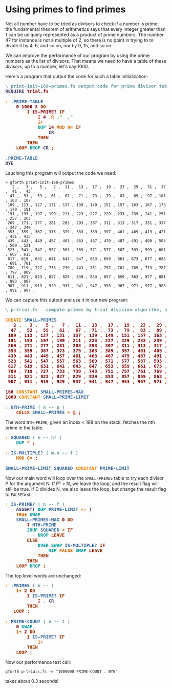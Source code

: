 # Using primes to find primes

Not all number have to be tried as divisors to check if a number is prime: the fundamental theorem of arithmetics says that every integer greater than 1 can be uniquely represented as a product of prime numbers. The number 47 for instance is not a multiple of 2, so there is no point in trying to to divide it by 4, 6, and so on, nor by 9, 15, and so on.

We can improve the performance of our program by using the prime numbers as the list of divisors. That means we need to have a table of these divisors, up to a number, let's say 1000. 

Here's a program that output the code for such a table initialization:

<pre><span style="color:#669999; font-weight:bold;">\</span> <span style="color:#669999; font-weight:bold;">print-init-168-primes.fs output code for prime divisor table init
</span><span style="color:#3D3D5C; font-weight:bold;">REQUIRE</span> <span style="color:#800000; font-weight:bold;">trial.fs</span>

<span style="color:#F07F00; font-weight:bold;">:</span> <span style="color:#336699; font-weight:bold;">.PRIME-TABLE</span>
    <span style="color:#800000; font-weight:bold;">0</span> <span style="color:#800000; font-weight:bold;">1000</span> <span style="color:#800000; font-weight:bold;">2</span> <span style="color:#993300; font-weight:bold;">DO</span>
        <span style="color:#993300; font-weight:bold;">I</span> <span style="color:#800000; font-weight:bold;">IS-PRIME?</span> <span style="color:#993300; font-weight:bold;">IF</span>
            <span style="color:#993300; font-weight:bold;">I</span> <span style="color:#800000; font-weight:bold;">4</span> <span style="color:#CC6600; font-weight:bold;">.R</span> <span style="color:#008000; font-weight:bold;">."</span> <span style="color:#008000; font-weight:bold;"> ,"</span>
            <span style="color:#CC6600; font-weight:bold;">1+</span>
            <span style="color:#009999; font-weight:bold;">DUP</span> <span style="color:#800000; font-weight:bold;">14</span> <span style="color:#CC6600; font-weight:bold;">MOD</span> <span style="color:#CC6600; font-weight:bold;">0=</span> <span style="color:#993300; font-weight:bold;">IF</span>
                <span style="color:#3D3D5C; font-weight:bold;">CR</span>
            <span style="color:#993300; font-weight:bold;">THEN</span>
        <span style="color:#993300; font-weight:bold;">THEN</span>
    <span style="color:#993300; font-weight:bold;">LOOP</span> <span style="color:#009999; font-weight:bold;">DROP</span> <span style="color:#3D3D5C; font-weight:bold;">CR</span> <span style="color:#993300; font-weight:bold;">;</span>

<span style="color:#336699; font-weight:bold;">.PRIME-TABLE</span>
<span style="color:#3D3D5C; font-weight:bold;">BYE</span>
</pre>

Lauching this program will output the code we need:
```
> gforth print-init-168-primes
   2 ,   3 ,   5 ,   7 ,  11 ,  13 ,  17 ,  19 ,  23 ,  29 ,  31 ,  37 ,  41 ,  43 ,
  47 ,  53 ,  59 ,  61 ,  67 ,  71 ,  73 ,  79 ,  83 ,  89 ,  97 , 101 , 103 , 107 ,
 109 , 113 , 127 , 131 , 137 , 139 , 149 , 151 , 157 , 163 , 167 , 173 , 179 , 181 ,
 191 , 193 , 197 , 199 , 211 , 223 , 227 , 229 , 233 , 239 , 241 , 251 , 257 , 263 ,
 269 , 271 , 277 , 281 , 283 , 293 , 307 , 311 , 313 , 317 , 331 , 337 , 347 , 349 ,
 353 , 359 , 367 , 373 , 379 , 383 , 389 , 397 , 401 , 409 , 419 , 421 , 431 , 433 ,
 439 , 443 , 449 , 457 , 461 , 463 , 467 , 479 , 487 , 491 , 499 , 503 , 509 , 521 ,
 523 , 541 , 547 , 557 , 563 , 569 , 571 , 577 , 587 , 593 , 599 , 601 , 607 , 613 ,
 617 , 619 , 631 , 641 , 643 , 647 , 653 , 659 , 661 , 673 , 677 , 683 , 691 , 701 ,
 709 , 719 , 727 , 733 , 739 , 743 , 751 , 757 , 761 , 769 , 773 , 787 , 797 , 809 ,
 811 , 821 , 823 , 827 , 829 , 839 , 853 , 857 , 859 , 863 , 877 , 881 , 883 , 887 ,
 907 , 911 , 919 , 929 , 937 , 941 , 947 , 953 , 967 , 971 , 977 , 983 , 991 , 997 ,
```
We can capture this output and use it in our new program:

<pre><span style="color:#669999; font-weight:bold;">\</span> <span style="color:#669999; font-weight:bold;">p-trial.fs   compute primes by trial division algorithm, using prime divisors
</span>
<span style="color:#F07F00; font-weight:bold;">CREATE</span> <span style="color:#336699; font-weight:bold;">SMALL-PRIMES</span>
   <span style="color:#800000; font-weight:bold;">2</span> <span style="color:#CC3300; font-weight:bold;">,</span>   <span style="color:#800000; font-weight:bold;">3</span> <span style="color:#CC3300; font-weight:bold;">,</span>   <span style="color:#800000; font-weight:bold;">5</span> <span style="color:#CC3300; font-weight:bold;">,</span>   <span style="color:#800000; font-weight:bold;">7</span> <span style="color:#CC3300; font-weight:bold;">,</span>  <span style="color:#800000; font-weight:bold;">11</span> <span style="color:#CC3300; font-weight:bold;">,</span>  <span style="color:#800000; font-weight:bold;">13</span> <span style="color:#CC3300; font-weight:bold;">,</span>  <span style="color:#800000; font-weight:bold;">17</span> <span style="color:#CC3300; font-weight:bold;">,</span>  <span style="color:#800000; font-weight:bold;">19</span> <span style="color:#CC3300; font-weight:bold;">,</span>  <span style="color:#800000; font-weight:bold;">23</span> <span style="color:#CC3300; font-weight:bold;">,</span>  <span style="color:#800000; font-weight:bold;">29</span> <span style="color:#CC3300; font-weight:bold;">,</span>  <span style="color:#800000; font-weight:bold;">31</span> <span style="color:#CC3300; font-weight:bold;">,</span>  <span style="color:#800000; font-weight:bold;">37</span> <span style="color:#CC3300; font-weight:bold;">,</span>  <span style="color:#800000; font-weight:bold;">41</span> <span style="color:#CC3300; font-weight:bold;">,</span>  <span style="color:#800000; font-weight:bold;">43</span> <span style="color:#CC3300; font-weight:bold;">,</span>
  <span style="color:#800000; font-weight:bold;">47</span> <span style="color:#CC3300; font-weight:bold;">,</span>  <span style="color:#800000; font-weight:bold;">53</span> <span style="color:#CC3300; font-weight:bold;">,</span>  <span style="color:#800000; font-weight:bold;">59</span> <span style="color:#CC3300; font-weight:bold;">,</span>  <span style="color:#800000; font-weight:bold;">61</span> <span style="color:#CC3300; font-weight:bold;">,</span>  <span style="color:#800000; font-weight:bold;">67</span> <span style="color:#CC3300; font-weight:bold;">,</span>  <span style="color:#800000; font-weight:bold;">71</span> <span style="color:#CC3300; font-weight:bold;">,</span>  <span style="color:#800000; font-weight:bold;">73</span> <span style="color:#CC3300; font-weight:bold;">,</span>  <span style="color:#800000; font-weight:bold;">79</span> <span style="color:#CC3300; font-weight:bold;">,</span>  <span style="color:#800000; font-weight:bold;">83</span> <span style="color:#CC3300; font-weight:bold;">,</span>  <span style="color:#800000; font-weight:bold;">89</span> <span style="color:#CC3300; font-weight:bold;">,</span>  <span style="color:#800000; font-weight:bold;">97</span> <span style="color:#CC3300; font-weight:bold;">,</span> <span style="color:#800000; font-weight:bold;">101</span> <span style="color:#CC3300; font-weight:bold;">,</span> <span style="color:#800000; font-weight:bold;">103</span> <span style="color:#CC3300; font-weight:bold;">,</span> <span style="color:#800000; font-weight:bold;">107</span> <span style="color:#CC3300; font-weight:bold;">,</span>
 <span style="color:#800000; font-weight:bold;">109</span> <span style="color:#CC3300; font-weight:bold;">,</span> <span style="color:#800000; font-weight:bold;">113</span> <span style="color:#CC3300; font-weight:bold;">,</span> <span style="color:#800000; font-weight:bold;">127</span> <span style="color:#CC3300; font-weight:bold;">,</span> <span style="color:#800000; font-weight:bold;">131</span> <span style="color:#CC3300; font-weight:bold;">,</span> <span style="color:#800000; font-weight:bold;">137</span> <span style="color:#CC3300; font-weight:bold;">,</span> <span style="color:#800000; font-weight:bold;">139</span> <span style="color:#CC3300; font-weight:bold;">,</span> <span style="color:#800000; font-weight:bold;">149</span> <span style="color:#CC3300; font-weight:bold;">,</span> <span style="color:#800000; font-weight:bold;">151</span> <span style="color:#CC3300; font-weight:bold;">,</span> <span style="color:#800000; font-weight:bold;">157</span> <span style="color:#CC3300; font-weight:bold;">,</span> <span style="color:#800000; font-weight:bold;">163</span> <span style="color:#CC3300; font-weight:bold;">,</span> <span style="color:#800000; font-weight:bold;">167</span> <span style="color:#CC3300; font-weight:bold;">,</span> <span style="color:#800000; font-weight:bold;">173</span> <span style="color:#CC3300; font-weight:bold;">,</span> <span style="color:#800000; font-weight:bold;">179</span> <span style="color:#CC3300; font-weight:bold;">,</span> <span style="color:#800000; font-weight:bold;">181</span> <span style="color:#CC3300; font-weight:bold;">,</span>
 <span style="color:#800000; font-weight:bold;">191</span> <span style="color:#CC3300; font-weight:bold;">,</span> <span style="color:#800000; font-weight:bold;">193</span> <span style="color:#CC3300; font-weight:bold;">,</span> <span style="color:#800000; font-weight:bold;">197</span> <span style="color:#CC3300; font-weight:bold;">,</span> <span style="color:#800000; font-weight:bold;">199</span> <span style="color:#CC3300; font-weight:bold;">,</span> <span style="color:#800000; font-weight:bold;">211</span> <span style="color:#CC3300; font-weight:bold;">,</span> <span style="color:#800000; font-weight:bold;">223</span> <span style="color:#CC3300; font-weight:bold;">,</span> <span style="color:#800000; font-weight:bold;">227</span> <span style="color:#CC3300; font-weight:bold;">,</span> <span style="color:#800000; font-weight:bold;">229</span> <span style="color:#CC3300; font-weight:bold;">,</span> <span style="color:#800000; font-weight:bold;">233</span> <span style="color:#CC3300; font-weight:bold;">,</span> <span style="color:#800000; font-weight:bold;">239</span> <span style="color:#CC3300; font-weight:bold;">,</span> <span style="color:#800000; font-weight:bold;">241</span> <span style="color:#CC3300; font-weight:bold;">,</span> <span style="color:#800000; font-weight:bold;">251</span> <span style="color:#CC3300; font-weight:bold;">,</span> <span style="color:#800000; font-weight:bold;">257</span> <span style="color:#CC3300; font-weight:bold;">,</span> <span style="color:#800000; font-weight:bold;">263</span> <span style="color:#CC3300; font-weight:bold;">,</span>
 <span style="color:#800000; font-weight:bold;">269</span> <span style="color:#CC3300; font-weight:bold;">,</span> <span style="color:#800000; font-weight:bold;">271</span> <span style="color:#CC3300; font-weight:bold;">,</span> <span style="color:#800000; font-weight:bold;">277</span> <span style="color:#CC3300; font-weight:bold;">,</span> <span style="color:#800000; font-weight:bold;">281</span> <span style="color:#CC3300; font-weight:bold;">,</span> <span style="color:#800000; font-weight:bold;">283</span> <span style="color:#CC3300; font-weight:bold;">,</span> <span style="color:#800000; font-weight:bold;">293</span> <span style="color:#CC3300; font-weight:bold;">,</span> <span style="color:#800000; font-weight:bold;">307</span> <span style="color:#CC3300; font-weight:bold;">,</span> <span style="color:#800000; font-weight:bold;">311</span> <span style="color:#CC3300; font-weight:bold;">,</span> <span style="color:#800000; font-weight:bold;">313</span> <span style="color:#CC3300; font-weight:bold;">,</span> <span style="color:#800000; font-weight:bold;">317</span> <span style="color:#CC3300; font-weight:bold;">,</span> <span style="color:#800000; font-weight:bold;">331</span> <span style="color:#CC3300; font-weight:bold;">,</span> <span style="color:#800000; font-weight:bold;">337</span> <span style="color:#CC3300; font-weight:bold;">,</span> <span style="color:#800000; font-weight:bold;">347</span> <span style="color:#CC3300; font-weight:bold;">,</span> <span style="color:#800000; font-weight:bold;">349</span> <span style="color:#CC3300; font-weight:bold;">,</span>
 <span style="color:#800000; font-weight:bold;">353</span> <span style="color:#CC3300; font-weight:bold;">,</span> <span style="color:#800000; font-weight:bold;">359</span> <span style="color:#CC3300; font-weight:bold;">,</span> <span style="color:#800000; font-weight:bold;">367</span> <span style="color:#CC3300; font-weight:bold;">,</span> <span style="color:#800000; font-weight:bold;">373</span> <span style="color:#CC3300; font-weight:bold;">,</span> <span style="color:#800000; font-weight:bold;">379</span> <span style="color:#CC3300; font-weight:bold;">,</span> <span style="color:#800000; font-weight:bold;">383</span> <span style="color:#CC3300; font-weight:bold;">,</span> <span style="color:#800000; font-weight:bold;">389</span> <span style="color:#CC3300; font-weight:bold;">,</span> <span style="color:#800000; font-weight:bold;">397</span> <span style="color:#CC3300; font-weight:bold;">,</span> <span style="color:#800000; font-weight:bold;">401</span> <span style="color:#CC3300; font-weight:bold;">,</span> <span style="color:#800000; font-weight:bold;">409</span> <span style="color:#CC3300; font-weight:bold;">,</span> <span style="color:#800000; font-weight:bold;">419</span> <span style="color:#CC3300; font-weight:bold;">,</span> <span style="color:#800000; font-weight:bold;">421</span> <span style="color:#CC3300; font-weight:bold;">,</span> <span style="color:#800000; font-weight:bold;">431</span> <span style="color:#CC3300; font-weight:bold;">,</span> <span style="color:#800000; font-weight:bold;">433</span> <span style="color:#CC3300; font-weight:bold;">,</span>
 <span style="color:#800000; font-weight:bold;">439</span> <span style="color:#CC3300; font-weight:bold;">,</span> <span style="color:#800000; font-weight:bold;">443</span> <span style="color:#CC3300; font-weight:bold;">,</span> <span style="color:#800000; font-weight:bold;">449</span> <span style="color:#CC3300; font-weight:bold;">,</span> <span style="color:#800000; font-weight:bold;">457</span> <span style="color:#CC3300; font-weight:bold;">,</span> <span style="color:#800000; font-weight:bold;">461</span> <span style="color:#CC3300; font-weight:bold;">,</span> <span style="color:#800000; font-weight:bold;">463</span> <span style="color:#CC3300; font-weight:bold;">,</span> <span style="color:#800000; font-weight:bold;">467</span> <span style="color:#CC3300; font-weight:bold;">,</span> <span style="color:#800000; font-weight:bold;">479</span> <span style="color:#CC3300; font-weight:bold;">,</span> <span style="color:#800000; font-weight:bold;">487</span> <span style="color:#CC3300; font-weight:bold;">,</span> <span style="color:#800000; font-weight:bold;">491</span> <span style="color:#CC3300; font-weight:bold;">,</span> <span style="color:#800000; font-weight:bold;">499</span> <span style="color:#CC3300; font-weight:bold;">,</span> <span style="color:#800000; font-weight:bold;">503</span> <span style="color:#CC3300; font-weight:bold;">,</span> <span style="color:#800000; font-weight:bold;">509</span> <span style="color:#CC3300; font-weight:bold;">,</span> <span style="color:#800000; font-weight:bold;">521</span> <span style="color:#CC3300; font-weight:bold;">,</span>
 <span style="color:#800000; font-weight:bold;">523</span> <span style="color:#CC3300; font-weight:bold;">,</span> <span style="color:#800000; font-weight:bold;">541</span> <span style="color:#CC3300; font-weight:bold;">,</span> <span style="color:#800000; font-weight:bold;">547</span> <span style="color:#CC3300; font-weight:bold;">,</span> <span style="color:#800000; font-weight:bold;">557</span> <span style="color:#CC3300; font-weight:bold;">,</span> <span style="color:#800000; font-weight:bold;">563</span> <span style="color:#CC3300; font-weight:bold;">,</span> <span style="color:#800000; font-weight:bold;">569</span> <span style="color:#CC3300; font-weight:bold;">,</span> <span style="color:#800000; font-weight:bold;">571</span> <span style="color:#CC3300; font-weight:bold;">,</span> <span style="color:#800000; font-weight:bold;">577</span> <span style="color:#CC3300; font-weight:bold;">,</span> <span style="color:#800000; font-weight:bold;">587</span> <span style="color:#CC3300; font-weight:bold;">,</span> <span style="color:#800000; font-weight:bold;">593</span> <span style="color:#CC3300; font-weight:bold;">,</span> <span style="color:#800000; font-weight:bold;">599</span> <span style="color:#CC3300; font-weight:bold;">,</span> <span style="color:#800000; font-weight:bold;">601</span> <span style="color:#CC3300; font-weight:bold;">,</span> <span style="color:#800000; font-weight:bold;">607</span> <span style="color:#CC3300; font-weight:bold;">,</span> <span style="color:#800000; font-weight:bold;">613</span> <span style="color:#CC3300; font-weight:bold;">,</span>
 <span style="color:#800000; font-weight:bold;">617</span> <span style="color:#CC3300; font-weight:bold;">,</span> <span style="color:#800000; font-weight:bold;">619</span> <span style="color:#CC3300; font-weight:bold;">,</span> <span style="color:#800000; font-weight:bold;">631</span> <span style="color:#CC3300; font-weight:bold;">,</span> <span style="color:#800000; font-weight:bold;">641</span> <span style="color:#CC3300; font-weight:bold;">,</span> <span style="color:#800000; font-weight:bold;">643</span> <span style="color:#CC3300; font-weight:bold;">,</span> <span style="color:#800000; font-weight:bold;">647</span> <span style="color:#CC3300; font-weight:bold;">,</span> <span style="color:#800000; font-weight:bold;">653</span> <span style="color:#CC3300; font-weight:bold;">,</span> <span style="color:#800000; font-weight:bold;">659</span> <span style="color:#CC3300; font-weight:bold;">,</span> <span style="color:#800000; font-weight:bold;">661</span> <span style="color:#CC3300; font-weight:bold;">,</span> <span style="color:#800000; font-weight:bold;">673</span> <span style="color:#CC3300; font-weight:bold;">,</span> <span style="color:#800000; font-weight:bold;">677</span> <span style="color:#CC3300; font-weight:bold;">,</span> <span style="color:#800000; font-weight:bold;">683</span> <span style="color:#CC3300; font-weight:bold;">,</span> <span style="color:#800000; font-weight:bold;">691</span> <span style="color:#CC3300; font-weight:bold;">,</span> <span style="color:#800000; font-weight:bold;">701</span> <span style="color:#CC3300; font-weight:bold;">,</span>
 <span style="color:#800000; font-weight:bold;">709</span> <span style="color:#CC3300; font-weight:bold;">,</span> <span style="color:#800000; font-weight:bold;">719</span> <span style="color:#CC3300; font-weight:bold;">,</span> <span style="color:#800000; font-weight:bold;">727</span> <span style="color:#CC3300; font-weight:bold;">,</span> <span style="color:#800000; font-weight:bold;">733</span> <span style="color:#CC3300; font-weight:bold;">,</span> <span style="color:#800000; font-weight:bold;">739</span> <span style="color:#CC3300; font-weight:bold;">,</span> <span style="color:#800000; font-weight:bold;">743</span> <span style="color:#CC3300; font-weight:bold;">,</span> <span style="color:#800000; font-weight:bold;">751</span> <span style="color:#CC3300; font-weight:bold;">,</span> <span style="color:#800000; font-weight:bold;">757</span> <span style="color:#CC3300; font-weight:bold;">,</span> <span style="color:#800000; font-weight:bold;">761</span> <span style="color:#CC3300; font-weight:bold;">,</span> <span style="color:#800000; font-weight:bold;">769</span> <span style="color:#CC3300; font-weight:bold;">,</span> <span style="color:#800000; font-weight:bold;">773</span> <span style="color:#CC3300; font-weight:bold;">,</span> <span style="color:#800000; font-weight:bold;">787</span> <span style="color:#CC3300; font-weight:bold;">,</span> <span style="color:#800000; font-weight:bold;">797</span> <span style="color:#CC3300; font-weight:bold;">,</span> <span style="color:#800000; font-weight:bold;">809</span> <span style="color:#CC3300; font-weight:bold;">,</span>
 <span style="color:#800000; font-weight:bold;">811</span> <span style="color:#CC3300; font-weight:bold;">,</span> <span style="color:#800000; font-weight:bold;">821</span> <span style="color:#CC3300; font-weight:bold;">,</span> <span style="color:#800000; font-weight:bold;">823</span> <span style="color:#CC3300; font-weight:bold;">,</span> <span style="color:#800000; font-weight:bold;">827</span> <span style="color:#CC3300; font-weight:bold;">,</span> <span style="color:#800000; font-weight:bold;">829</span> <span style="color:#CC3300; font-weight:bold;">,</span> <span style="color:#800000; font-weight:bold;">839</span> <span style="color:#CC3300; font-weight:bold;">,</span> <span style="color:#800000; font-weight:bold;">853</span> <span style="color:#CC3300; font-weight:bold;">,</span> <span style="color:#800000; font-weight:bold;">857</span> <span style="color:#CC3300; font-weight:bold;">,</span> <span style="color:#800000; font-weight:bold;">859</span> <span style="color:#CC3300; font-weight:bold;">,</span> <span style="color:#800000; font-weight:bold;">863</span> <span style="color:#CC3300; font-weight:bold;">,</span> <span style="color:#800000; font-weight:bold;">877</span> <span style="color:#CC3300; font-weight:bold;">,</span> <span style="color:#800000; font-weight:bold;">881</span> <span style="color:#CC3300; font-weight:bold;">,</span> <span style="color:#800000; font-weight:bold;">883</span> <span style="color:#CC3300; font-weight:bold;">,</span> <span style="color:#800000; font-weight:bold;">887</span> <span style="color:#CC3300; font-weight:bold;">,</span>
 <span style="color:#800000; font-weight:bold;">907</span> <span style="color:#CC3300; font-weight:bold;">,</span> <span style="color:#800000; font-weight:bold;">911</span> <span style="color:#CC3300; font-weight:bold;">,</span> <span style="color:#800000; font-weight:bold;">919</span> <span style="color:#CC3300; font-weight:bold;">,</span> <span style="color:#800000; font-weight:bold;">929</span> <span style="color:#CC3300; font-weight:bold;">,</span> <span style="color:#800000; font-weight:bold;">937</span> <span style="color:#CC3300; font-weight:bold;">,</span> <span style="color:#800000; font-weight:bold;">941</span> <span style="color:#CC3300; font-weight:bold;">,</span> <span style="color:#800000; font-weight:bold;">947</span> <span style="color:#CC3300; font-weight:bold;">,</span> <span style="color:#800000; font-weight:bold;">953</span> <span style="color:#CC3300; font-weight:bold;">,</span> <span style="color:#800000; font-weight:bold;">967</span> <span style="color:#CC3300; font-weight:bold;">,</span> <span style="color:#800000; font-weight:bold;">971</span> <span style="color:#CC3300; font-weight:bold;">,</span> <span style="color:#800000; font-weight:bold;">977</span> <span style="color:#CC3300; font-weight:bold;">,</span> <span style="color:#800000; font-weight:bold;">983</span> <span style="color:#CC3300; font-weight:bold;">,</span> <span style="color:#800000; font-weight:bold;">991</span> <span style="color:#CC3300; font-weight:bold;">,</span> <span style="color:#800000; font-weight:bold;">997</span> <span style="color:#CC3300; font-weight:bold;">,</span>

<span style="color:#800000; font-weight:bold;">168</span> <span style="color:#F07F00; font-weight:bold;">CONSTANT</span> <span style="color:#336699; font-weight:bold;">SMALL-PRIMES-MAX</span>
<span style="color:#800000; font-weight:bold;">1000</span> <span style="color:#F07F00; font-weight:bold;">CONSTANT</span> <span style="color:#336699; font-weight:bold;">SMALL-PRIME-LIMIT</span>

<span style="color:#F07F00; font-weight:bold;">:</span> <span style="color:#336699; font-weight:bold;">NTH-PRIME</span> <span style="color:#669999; font-weight:bold;">(</span> <span style="color:#669999; font-weight:bold;">n -- p )</span>
    <span style="color:#CC3300; font-weight:bold;">CELLS</span> <span style="color:#336699; font-weight:bold;">SMALL-PRIMES</span> <span style="color:#CC6600; font-weight:bold;">+</span> <span style="color:#CC3300; font-weight:bold;">@</span> <span style="color:#993300; font-weight:bold;">;</span>
</pre>
The word `NTH-PRIME`, given an index < 168 on the stack, fetches the nth prime in the table.
<pre>
<span style="color:#F07F00; font-weight:bold;">:</span> <span style="color:#336699; font-weight:bold;">SQUARED</span> <span style="color:#669999; font-weight:bold;">(</span> <span style="color:#669999; font-weight:bold;">n -- n² )</span>
    <span style="color:#009999; font-weight:bold;">DUP</span> <span style="color:#CC6600; font-weight:bold;">*</span> <span style="color:#993300; font-weight:bold;">;</span>

<span style="color:#F07F00; font-weight:bold;">:</span> <span style="color:#336699; font-weight:bold;">IS-MULTIPLE?</span> <span style="color:#669999; font-weight:bold;">(</span> <span style="color:#669999; font-weight:bold;">m,n -- f )</span>
    <span style="color:#CC6600; font-weight:bold;">MOD</span> <span style="color:#CC6600; font-weight:bold;">0=</span> <span style="color:#993300; font-weight:bold;">;</span>

<span style="color:#336699; font-weight:bold;">SMALL-PRIME-LIMIT</span> <span style="color:#336699; font-weight:bold;">SQUARED</span> <span style="color:#F07F00; font-weight:bold;">CONSTANT</span> <span style="color:#336699; font-weight:bold;">PRIME-LIMIT</span>
</pre>
Now our main word will loop over the `SMALL-PRIMES` table to try each divisor P for the argument N. If P² > N, we leave the loop, and the result flag will still be true. If D divides N, we also leave the loop, but change the result flag to `FALSE`first.
<pre>
<span style="color:#F07F00; font-weight:bold;">:</span> <span style="color:#336699; font-weight:bold;">IS-PRIME?</span> <span style="color:#669999; font-weight:bold;">(</span> <span style="color:#669999; font-weight:bold;">n -- f )</span>
    <span style="color:#3D3D5C; font-weight:bold;">ASSERT(</span> <span style="color:#009999; font-weight:bold;">DUP</span> <span style="color:#336699; font-weight:bold;">PRIME-LIMIT</span> <span style="color:#CC6600; font-weight:bold;">&lt;=</span> <span style="color:#3D3D5C; font-weight:bold;">)</span>
    <span style="color:#CC6600; font-weight:bold;">TRUE</span> <span style="color:#009999; font-weight:bold;">SWAP</span>
    <span style="color:#336699; font-weight:bold;">SMALL-PRIMES-MAX</span> <span style="color:#800000; font-weight:bold;">0</span> <span style="color:#993300; font-weight:bold;">DO</span>
        <span style="color:#993300; font-weight:bold;">I</span> <span style="color:#336699; font-weight:bold;">NTH-PRIME</span>
        <span style="color:#009999; font-weight:bold;">2DUP</span> <span style="color:#336699; font-weight:bold;">SQUARED</span> <span style="color:#CC6600; font-weight:bold;">&lt;</span> <span style="color:#993300; font-weight:bold;">IF</span>
            <span style="color:#009999; font-weight:bold;">DROP</span> <span style="color:#993300; font-weight:bold;">LEAVE</span>
        <span style="color:#993300; font-weight:bold;">ELSE</span>
            <span style="color:#009999; font-weight:bold;">OVER</span> <span style="color:#009999; font-weight:bold;">SWAP</span> <span style="color:#336699; font-weight:bold;">IS-MULTIPLE?</span> <span style="color:#993300; font-weight:bold;">IF</span>
                <span style="color:#009999; font-weight:bold;">NIP</span> <span style="color:#CC6600; font-weight:bold;">FALSE</span> <span style="color:#009999; font-weight:bold;">SWAP</span> <span style="color:#993300; font-weight:bold;">LEAVE</span>
            <span style="color:#993300; font-weight:bold;">THEN</span>
        <span style="color:#993300; font-weight:bold;">THEN</span>
    <span style="color:#993300; font-weight:bold;">LOOP</span> <span style="color:#009999; font-weight:bold;">DROP</span> <span style="color:#993300; font-weight:bold;">;</span>
</pre>
The top level words are unchanged:
<pre>
<span style="color:#F07F00; font-weight:bold;">:</span> <span style="color:#336699; font-weight:bold;">.PRIMES</span> <span style="color:#669999; font-weight:bold;">(</span> <span style="color:#669999; font-weight:bold;">n -- )</span>
    <span style="color:#CC6600; font-weight:bold;">1+</span> <span style="color:#800000; font-weight:bold;">2</span> <span style="color:#993300; font-weight:bold;">DO</span>
        <span style="color:#993300; font-weight:bold;">I</span> <span style="color:#336699; font-weight:bold;">IS-PRIME?</span> <span style="color:#993300; font-weight:bold;">IF</span>
            <span style="color:#993300; font-weight:bold;">I</span> <span style="color:#CC6600; font-weight:bold;">.</span> <span style="color:#3D3D5C; font-weight:bold;">CR</span>
        <span style="color:#993300; font-weight:bold;">THEN</span>
   <span style="color:#993300; font-weight:bold;">LOOP</span> <span style="color:#993300; font-weight:bold;">;</span>

<span style="color:#F07F00; font-weight:bold;">:</span> <span style="color:#336699; font-weight:bold;">PRIME-COUNT</span> <span style="color:#669999; font-weight:bold;">(</span> <span style="color:#669999; font-weight:bold;">n -- t )</span>
    <span style="color:#800000; font-weight:bold;">0</span> <span style="color:#009999; font-weight:bold;">SWAP</span>
    <span style="color:#CC6600; font-weight:bold;">1+</span> <span style="color:#800000; font-weight:bold;">2</span> <span style="color:#993300; font-weight:bold;">DO</span>
        <span style="color:#993300; font-weight:bold;">I</span> <span style="color:#336699; font-weight:bold;">IS-PRIME?</span> <span style="color:#993300; font-weight:bold;">IF</span>
            <span style="color:#CC6600; font-weight:bold;">1+</span>
        <span style="color:#993300; font-weight:bold;">THEN</span>
    <span style="color:#993300; font-weight:bold;">LOOP</span> <span style="color:#993300; font-weight:bold;">;</span>
</pre>
Now our performance test call:
```
gforth p-trials.fs -e "1000000 PRIME-COUNT . BYE"
```
takes about 0.3 seconds!
